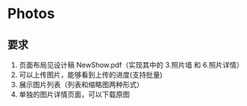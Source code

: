 # Photos

## 要求

1. 页面布局见设计稿 NewShow.pdf（实现其中的 3.照片墙 和 6.照片详情）
2. 可以上传图片，能够看到上传的进度(支持批量)
3. 展示图片列表（列表和缩略图两种形式）
4. 单独的图片详情页面，可以下载原图
